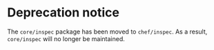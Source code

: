 # Deprecation notice

The `core/inspec` package has been moved to `chef/inspec`. As a result, `core/inspec` will no longer be maintained.
